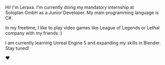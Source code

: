 Hi! I'm Leraxa. I'm currently doing my mandatory internship at  
Soloplan GmbH as a Junior Developer. My main programming language is C#.  
  
In my freetime, I like to play video games like League of Legends or Lethal company with my friends :)

I am currently learning Unreal Engine 5 and expanding my skills in Blender.   
Stay tuned!

❤️
